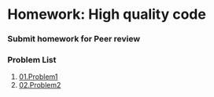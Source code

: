 Homework: High quality code
=====================================

### Submit homework for Peer review

### Problem List

1. [01.Problem1](./01.Problem1)
1. [02.Problem2](./02.Problem2)
